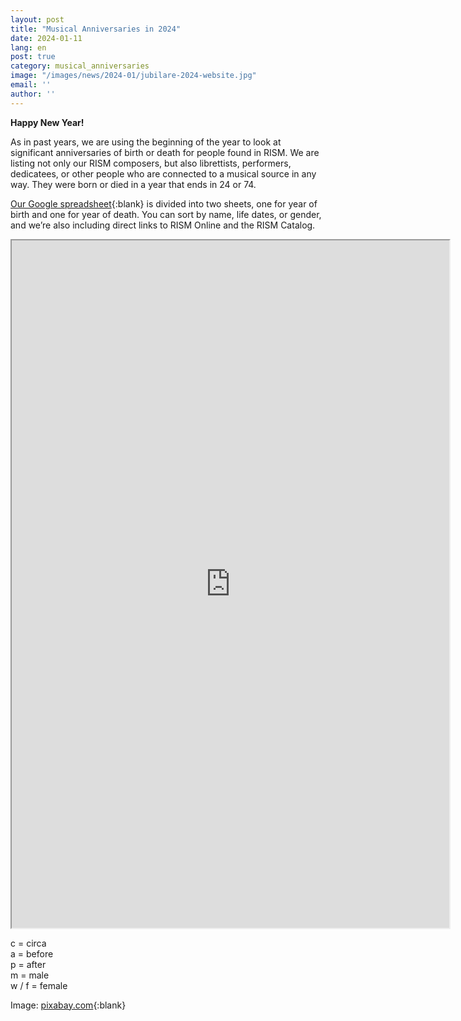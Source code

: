 ```yaml
---
layout: post
title: "Musical Anniversaries in 2024"
date: 2024-01-11
lang: en
post: true
category: musical_anniversaries
image: "/images/news/2024-01/jubilare-2024-website.jpg"
email: ''
author: ''
---
```


**Happy New Year!** 

As in past years, we are using the beginning of the year to look at significant anniversaries of birth or death for people found in RISM. We are listing not only our RISM composers, but also librettists, performers, dedicatees, or other people who are connected to a musical source in any way. They were born or died in a year that ends in 24 or 74. 

[Our Google spreadsheet](https://docs.google.com/spreadsheets/d/16CbAfHve1PBjYRHfHGrUM949TiqxG64AofBC3xN22cA/edit?usp=sharing){:blank} is divided into two sheets, one for year of birth and one for year of death. You can sort by name, life dates, or gender, and we’re also including direct links to RISM Online and the RISM Catalog.

<iframe src="https://docs.google.com/spreadsheets/d/e/2PACX-1vTfTwiBHo42sUG5QFqXIIx1S_xgabELCCtvDe4cifiPDeRbJF1heJVwFSURrY7m3qHZwIuxUcFzWdaq/pubhtml?widget=true&amp;headers=false" width="700" height="1100"></iframe>

 
c = circa   
a = before  
p = after  
m = male  
w / f = female

Image: [pixabay.com](https://pixabay.com/de/photos/neujahr-2024-jahresbeginn-silvester-8431886/){:blank} 

